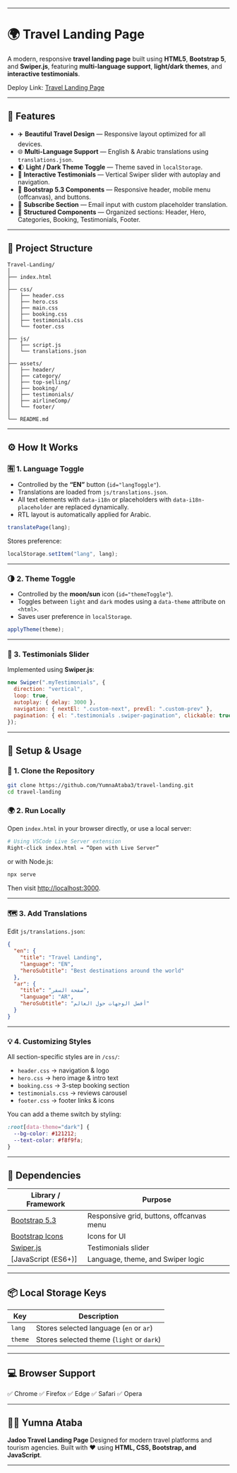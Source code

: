 
---

# 🌍 Travel Landing Page

A modern, responsive **travel landing page** built using **HTML5**, **Bootstrap 5**, and **Swiper.js**, featuring **multi-language support**, **light/dark themes**, and **interactive testimonials**.

Deploy Link: [Travel Landing Page](https://travel-landing-page-test.netlify.app/)


---

## 🚀 Features

* ✈️ **Beautiful Travel Design** — Responsive layout optimized for all devices.
* 🌐 **Multi-Language Support** — English & Arabic translations using `translations.json`.
* 🌓 **Light / Dark Theme Toggle** — Theme saved in `localStorage`.
* 💬 **Interactive Testimonials** — Vertical Swiper slider with autoplay and navigation.
* 🧭 **Bootstrap 5.3 Components** — Responsive header, mobile menu (offcanvas), and buttons.
* 📱 **Subscribe Section** — Email input with custom placeholder translation.
* 🧩 **Structured Components** — Organized sections: Header, Hero, Categories, Booking, Testimonials, Footer.

---

## 🧠 Project Structure

```
Travel-Landing/
│
├── index.html
│
├── css/
│   ├── header.css
│   ├── hero.css
│   ├── main.css
│   ├── booking.css
│   ├── testimonials.css
│   └── footer.css
│
├── js/
│   ├── script.js
│   └── translations.json
│
├── assets/
│   ├── header/
│   ├── category/
│   ├── top-selling/
│   ├── booking/
│   ├── testimonials/
│   ├── airlineComp/
│   └── footer/
│
└── README.md
```

---

## ⚙️ How It Works

### 🈶 1. Language Toggle

* Controlled by the **“EN”** button (`id="langToggle"`).
* Translations are loaded from `js/translations.json`.
* All text elements with `data-i18n` or placeholders with `data-i18n-placeholder` are replaced dynamically.
* RTL layout is automatically applied for Arabic.

```js
translatePage(lang);
```

Stores preference:

```js
localStorage.setItem("lang", lang);
```

---

### 🌗 2. Theme Toggle

* Controlled by the **moon/sun** icon (`id="themeToggle"`).
* Toggles between `light` and `dark` modes using a `data-theme` attribute on `<html>`.
* Saves user preference in `localStorage`.

```js
applyTheme(theme);
```

---

### 💬 3. Testimonials Slider

Implemented using **Swiper.js**:

```js
new Swiper(".myTestimonials", {
  direction: "vertical",
  loop: true,
  autoplay: { delay: 3000 },
  navigation: { nextEl: ".custom-next", prevEl: ".custom-prev" },
  pagination: { el: ".testimonials .swiper-pagination", clickable: true },
});
```

---

## 🧩 Setup & Usage

### 🔧 1. Clone the Repository

```bash
git clone https://github.com/YumnaAtaba3/travel-landing.git
cd travel-landing
```

### 🌍 2. Run Locally

Open `index.html` in your browser directly, or use a local server:

```bash
# Using VSCode Live Server extension
Right-click index.html → “Open with Live Server”
```

or with Node.js:

```bash
npx serve
```

Then visit [http://localhost:3000](http://localhost:3000).

---

### 🗺️ 3. Add Translations

Edit `js/translations.json`:

```json
{
  "en": {
    "title": "Travel Landing",
    "language": "EN",
    "heroSubtitle": "Best destinations around the world"
  },
  "ar": {
    "title": "صفحة السفر",
    "language": "AR",
    "heroSubtitle": "أفضل الوجهات حول العالم"
  }
}
```

---

### 💡 4. Customizing Styles

All section-specific styles are in `/css/`:

* `header.css` → navigation & logo
* `hero.css` → hero image & intro text
* `booking.css` → 3-step booking section
* `testimonials.css` → reviews carousel
* `footer.css` → footer links & icons

You can add a theme switch by styling:

```css
:root[data-theme="dark"] {
  --bg-color: #121212;
  --text-color: #f8f9fa;
}
```

---

## 🧰 Dependencies

| Library / Framework                                | Purpose                                  |
| -------------------------------------------------- | ---------------------------------------- |
| [Bootstrap 5.3](https://getbootstrap.com/)         | Responsive grid, buttons, offcanvas menu |
| [Bootstrap Icons](https://icons.getbootstrap.com/) | Icons for UI                             |
| [Swiper.js](https://swiperjs.com/)                 | Testimonials slider                      |
| [JavaScript (ES6+)]                                | Language, theme, and Swiper logic        |

---

## 📦 Local Storage Keys

| Key     | Description                               |
| ------- | ----------------------------------------- |
| `lang`  | Stores selected language (`en` or `ar`)   |
| `theme` | Stores selected theme (`light` or `dark`) |

---

## 💻 Browser Support

✅ Chrome
✅ Firefox
✅ Edge
✅ Safari
✅ Opera

---

## 🧑‍💻 Yumna Ataba

**Jadoo Travel Landing Page**
Designed for modern travel platforms and tourism agencies.
Built with ❤️ using **HTML, CSS, Bootstrap, and JavaScript**.

---



